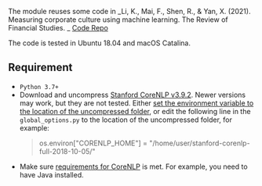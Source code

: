 
The module reuses some code in _Li, K., Mai, F., Shen, R., & Yan, X. (2021). Measuring corporate culture using machine learning. The Review of Financial Studies. _ [Code Repo](https://github.com/MS20190155/Measuring-Corporate-Culture-Using-Machine-Learning)

The code is tested in Ubuntu 18.04 and macOS Catalina.

## Requirement
- `Python 3.7+`
- Download and uncompress [Stanford CoreNLP v3.9.2](http://nlp.stanford.edu/software/stanford-corenlp-full-2018-10-05.zip). Newer versions may work, but they are not tested. Either [set the environment variable to the location of the uncompressed folder](https://stanfordnlp.github.io/stanfordnlp/corenlp_client.html), or edit the following line in the `global_options.py` to the location of the uncompressed folder, for example:
  > os.environ["CORENLP_HOME"] = "/home/user/stanford-corenlp-full-2018-10-05/"
- Make sure [requirements for CoreNLP](https://stanfordnlp.github.io/CoreNLP/) is met. For example, you need to have Java installed.
